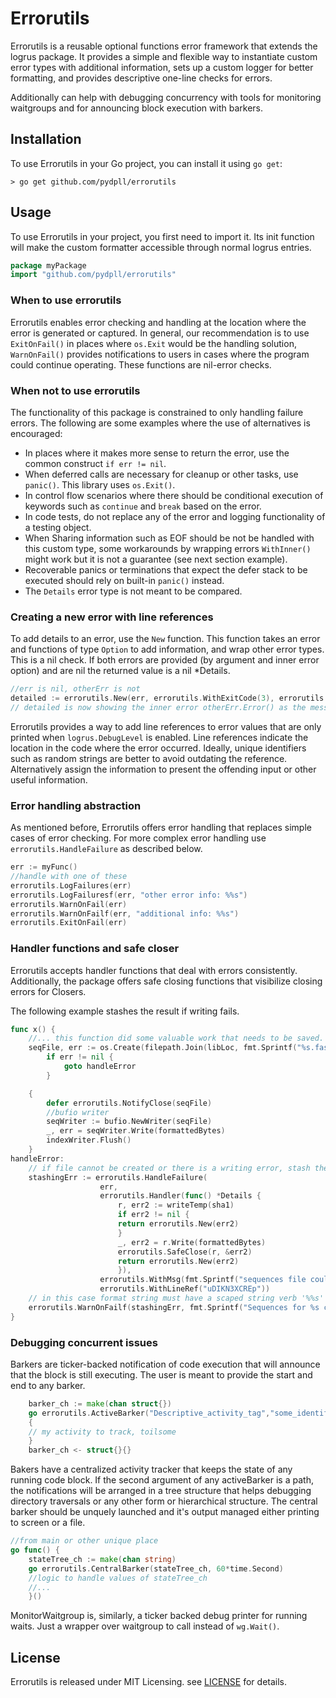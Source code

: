 # Errorutils

Errorutils is a reusable optional functions error framework that extends the logrus package. It provides a simple and flexible way to instantiate custom error types with additional information, sets up a custom logger for better formatting, and provides descriptive one-line checks for errors.

Additionally can help with debugging concurrency with tools for monitoring waitgroups and for announcing block execution with barkers. 

## Installation

To use Errorutils in your Go project, you can install it using `go get`:

```
> go get github.com/pydpll/errorutils
```

## Usage

To use Errorutils in your project, you first need to import it. Its init function will make the custom formatter accessible through normal logrus entries.

```go
package myPackage
import "github.com/pydpll/errorutils"
```

### When to use errorutils

Errorutils enables error checking and handling at the location where the error is generated or captured. In general, our recommendation is to use `ExitOnFail()` in places where `os.Exit` would be the handling solution, `WarnOnFail()` provides notifications to users in cases where the program could continue operating. These functions are nil-error checks.

### When not to use errorutils

The functionality of this package is constrained to only handling failure errors. The following are some examples where the use of alternatives is encouraged:

- In places where it makes more sense to return the error, use the common construct `if err != nil`.
- When deferred calls are necessary for cleanup or other tasks, use `panic()`. This library uses `os.Exit()`.
- In control flow scenarios where there should be conditional execution of keywords such as `continue` and `break` based on the error.
- In code tests, do not replace any of the error and logging functionality of a testing object.
- When Sharing information such as EOF should be not be handled with this custom type, some workarounds by wrapping errors `WithInner()` might work but it is not a guarantee (see next section example).
- Recoverable panics or terminations that expect the defer stack to be executed should rely on built-in `panic()` instead.
- The `Details` error type is not meant to be compared.

### Creating a new error with line references

To add details to an error, use the `New` function. This function takes an error and functions of type `Option` to add information, and wrap other error types. This is a nil check. If both errors are provided (by argument and inner error option) and are nil the returned value is a nil *Details.

```go
//err is nil, otherErr is not
detailed := errorutils.New(err, errorutils.WithExitCode(3), errorutils.WithLineRef("OKP8PK1CosD"), errorutils.WithInner(otherErr))
// detailed is now showing the inner error otherErr.Error() as the message. Type information has been lost.
```

Errorutils provides a way to add line references to error values that are only printed when `logrus.DebugLevel` is enabled. Line references indicate the location in the code where the error occurred. Ideally, unique identifiers such as random strings are better to avoid outdating the reference. Alternatively assign the information to present the offending input or other useful information.

### Error handling abstraction

As mentioned before, Errorutils offers error handling that replaces simple cases of error checking. For more complex error handling use `errorutils.HandleFailure` as described below.

```go
err := myFunc()
//handle with one of these
errorutils.LogFailures(err)
errorutils.LogFailuresf(err, "other error info: %%s")
errorutils.WarnOnFail(err)
errorutils.WarnOnFailf(err, "additional info: %%s")
errorutils.ExitOnFail(err)
```

### Handler functions and safe closer

Errorutils accepts handler functions that deal with errors consistently. Additionally, the package offers safe closing functions that visibilize closing errors for Closers.

The following example stashes the result if writing fails.

```go
func x() {
    //... this function did some valuable work that needs to be saved.
    seqFile, err := os.Create(filepath.Join(libLoc, fmt.Sprintf("%s.fasta", name)))
        if err != nil {
            goto handleError
        }

    {
        defer errorutils.NotifyClose(seqFile)
        //bufio writer
        seqWriter := bufio.NewWriter(seqFile)
        _, err = seqWriter.Write(formattedBytes)
        indexWriter.Flush()
    }
handleError:
    // if file cannot be created or there is a writing error, stash the sequences
    stashingErr := errorutils.HandleFailure(
                    err,
                    errorutils.Handler(func() *Details {
                        r, err2 := writeTemp(sha1)
                        if err2 != nil {
                        return errorutils.New(err2)
                        }
                        _, err2 = r.Write(formattedBytes)
                        errorutils.SafeClose(r, &err2)
                        return errorutils.New(err2)
                        }),
                    errorutils.WithMsg(fmt.Sprintf("sequences file could not be created for %s at %s, a stash was ATTEMPTED as temporaryfile accessible with hash name %s", name, libLoc, sha1)),
                    errorutils.WithLineRef("uDIKN3XCREp"))
    // in this case format string must have a scaped string verb '%%s' to ensure WarnOnFailf will have a place to print error value.
    errorutils.WarnOnFailf(stashingErr, fmt.Sprintf("Sequences for %s could not be saved: %%s\nSkipping...", name), errorutils.WithLineRef("XqZsHJI8ABs"))
}
```
### Debugging concurrent issues
Barkers are ticker-backed notification of code execution that will announce that the block is still executing. The user is meant to provide the start and end to any barker. 
```go
	barker_ch := make(chan struct{})
    go errorutils.ActiveBarker("Descriptive_activity_tag","some_identifier", barker_ch)
    {
    // my activity to track, toilsome
    }
    barker_ch <- struct{}{}
```
Bakers have a centralized activity tracker that keeps the state of any running code block. If the second argument of any activeBarker is a path, the notifications will be arranged in a tree structure that helps debugging directory traversals or any other form or hierarchical structure. The central barker should be unquely launched and it's output managed either printing to screen or a file.
```go
//from main or other unique place
go func() {
	stateTree_ch := make(chan string)
	go errorutils.CentralBarker(stateTree_ch, 60*time.Second)
    //logic to handle values of stateTree_ch
    //...
    }()
```
MonitorWaitgroup is, similarly, a ticker backed debug printer for running waits. Just a wrapper over waitgroup to call instead of `wg.Wait()`.
 
## License

Errorutils is released under MIT Licensing. see [LICENSE](LICENSE) for details.
